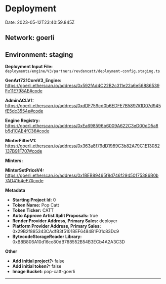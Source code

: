 
# Deployment

Date: 2023-05-12T23:40:59.845Z

## **Network:** goerli

## **Environment:** staging

**Deployment Input File:** `deployments/engine/V3/partners/revdancatt/deployment-config.staging.ts`

**GenArt721CoreV3_Engine:** https://goerli.etherscan.io/address/0x592fAd4C22B2c311e22a6e56886539Fe11E798AE#code

**AdminACLV1:** https://goerli.etherscan.io/address/0xdDF759cd0b6EDFE7B5897A1D07d945fE5dc3554e#code

**Engine Registry:** https://goerli.etherscan.io/address/0xEa698596b6009A622C3eD00dD5a8b5d1CAE4fC36#code

**MinterFilterV1:** https://goerli.etherscan.io/address/0x363a8f79dD1989C3b82A79C1E13082137B91F707#code

**Minters:**

**MinterSetPriceV4:** https://goerli.etherscan.io/address/0x1BEB89465f8d746f29450175386B0b7AD41b4eF7#code



**Metadata**

- **Starting Project Id:** 0
- **Token Name:** Pop Catt
- **Token Ticker:** CATT
- **Auto Approve Artist Split Proposals:** true
- **Render Provider Address, Primary Sales:** deployer
- **Platform Provider Address, Primary Sales:** 0x29B2f895343CAdfB3f5101BEF6484B1F01c83Dc9
- **BytecodeStorageReader Library:** 0xB8B806A10d16cc80dB788552B54B3ECb4A2A3C3D

**Other**

- **Add initial project?:** false
- **Add initial token?:** false
- **Image Bucket:** pop-catt-goerli

---

